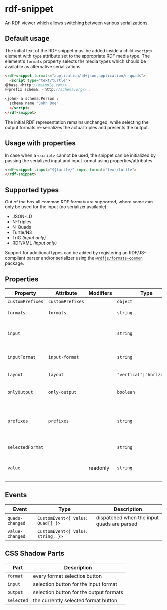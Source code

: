 # rdf-snippet

An RDF viewer which allows switching between various serializations.

## Default usage

The initial text of the RDF snippet must be added inside a child `<script>` element with `type` attribute set to the appropriate
RDF media type. The element's `formats` property selects the media types which should be available as alternative serializations.

```html
<rdf-snippet formats="application/ld+json,application/n-quads">
  <script type="text/turtle">
＠base <http://example.com/> .
＠prefix schema: <http://schema.org/> .

<john> a schema:Person ;
  schema:name "John Doe" .
  </script>
</rdf-snippet>
```

The initial RDF representation remains unchanged, while selecting the output formats re-serializes the actual triples and presents the output.

## Usage with properties

In case when a `<script>` cannot be used, the snippet can be initialized by passing the serialized input and input format using properties/attributes

```html
<rdf-snippet .input="${turtle}" input-format="text/turtle">
</rdf-snippet>
```

## Supported types

Out of the box all common RDF formats are supported, where some can only be used for the input (no serializer available):

- JSON-LD
- N-Triples
- N-Quads
- Turtle/N3
- TriG *(input only)*
- RDF/XML *(input only)*

Support for additional types can be added by registering an RDF/JS-compliant parser and/or serializer using the [`@rdfjs/formats-common`](https://npm.im/@rdfjs/formats-common)
package.

## Properties

| Property         | Attribute        | Modifiers | Type                       | Default       | Description                                      |
|------------------|------------------|-----------|----------------------------|---------------|--------------------------------------------------|
| `customPrefixes` | `customPrefixes` |           | `object`                   | {}            |                                                  |
| `formats`        | `formats`        |           | `string`                   |               | comma-separated list of output formats           |
| `input`          |                  |           | `string`                   |               | set the input serialized value (ignored when `<script>` is used) |
| `inputFormat`    | `input-format`   |           | `string`                   | "text/turtle" | set the format of the input (ignored when `<script>` is used) |
| `layout`         | `layout`         |           | `"vertical"\|"horizontal"` |               | controls the position of selection buttons       |
| `onlyOutput`     | `only-output`    |           | `boolean`                  |               | hides the input editor and only shows the outputs |
| `prefixes`       | `prefixes`       |           | `string`                   | ""            | a comma-separated list of prefixes to use for serializing. Any prefix included in the [`@zazuko/vocabularies` package](https://github.com/zazuko/rdf-vocabularies/tree/master/ontologies) can be used |
| `selectedFormat` |                  |           | `string`                   |               | gets the selected output format                  |
| `value`          |                  | readonly  | `string`                   |               | Gets the text contents of the currently showing editor |

## Events

| Event           | Type                              | Description                                |
|-----------------|-----------------------------------|--------------------------------------------|
| `quads-changed` | `CustomEvent<{ value: Quad[] }>`  | dispatched when the input quads are parsed |
| `value-changed` | `CustomEvent<{ value: string; }>` |                                            |

## CSS Shadow Parts

| Part       | Description                             |
|------------|-----------------------------------------|
| `format`   | every format selection button           |
| `input`    | selection button for the input format   |
| `output`   | selection button for the output formats |
| `selected` | the currently selected format button    |
